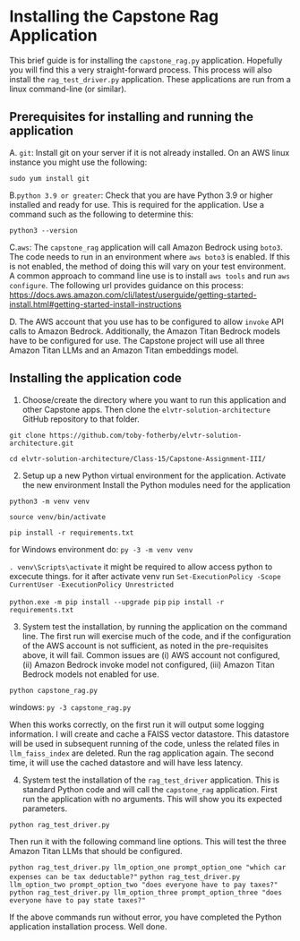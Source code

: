# Installing the Capstone Rag Application
This brief guide is for installing the `capstone_rag.py` application. 
Hopefully you will find this a very straight-forward process. 
This process will also install the `rag_test_driver.py` application.
These applications are run from a linux command-line (or similar).

## Prerequisites for installing and running the application

A. `git`: Install git on your server if it is not already installed. 
On an AWS linux instance you might use the following:

`sudo yum install git`

B.`python 3.9 or greater`: Check that you are have Python 3.9 or higher installed and ready for use. 
This is required for the application. Use a command such as the following to determine this:

`python3 --version`

C.`aws`: The `capstone_rag` application will call Amazon Bedrock using `boto3`. 
The code needs to run in an environment where `aws boto3` is enabled.
If this is not enabled, the method of doing this will vary on your test environment.
A common approach to command line use is to install `aws tools` and run `aws configure`. 
The following url provides guidance on this process: 
https://docs.aws.amazon.com/cli/latest/userguide/getting-started-install.html#getting-started-install-instructions

D. The AWS account that you use has to be configured to allow `invoke` API calls to Amazon Bedrock.
Additionally, the Amazon Titan Bedrock models have to be configured for use. 
The Capstone project will use all three Amazon Titan LLMs and an Amazon Titan embeddings model.

## Installing the application code
1. Choose/create the directory where you want to run this application and other Capstone apps.
Then clone the `elvtr-solution-architecture` GitHub repository to that folder.

`git clone https://github.com/toby-fotherby/elvtr-solution-architecture.git`

`cd elvtr-solution-architecture/Class-15/Capstone-Assignment-III/`

2. Setup up a new Python virtual environment for the application.
Activate the new environment
Install the Python modules need for the application

`python3 -m venv venv`

`source venv/bin/activate`

`pip install -r requirements.txt`

for Windows environment do:
`py -3 -m venv venv`

`. venv\Scripts\activate`
it might be required to allow access python to excecute things. for it after activate venv run
 `Set-ExecutionPolicy -Scope CurrentUser -ExecutionPolicy Unrestricted`

`python.exe -m pip install --upgrade pip`
`pip install -r requirements.txt`


3. System test the installation, by running the application on the command line. 
The first run will exercise much of the code, and if the configuration of the AWS account is not sufficient,
as noted in the pre-requisites above, it will fail. Common issues are (i) AWS account not configured, 
(ii) Amazon Bedrock invoke model not configured, (iii) Amazon Titan Bedrock models not enabled for use. 

`python capstone_rag.py`

windows: `py -3 capstone_rag.py`

When this works correctly, on the first run it will output some logging information.
I will create and cache a FAISS vector datastore. 
This datastore will be used in subsequent running of the code, unless the related files in `llm_faiss_index` are deleted.
Run the rag application again. The second time, it will use the cached datastore and will have less latency.

4. System test the installation of the `rag_test_driver` application. 
This is standard Python code and will call the `capstone_rag` application.
First run the application with no arguments. This will show you its expected parameters.

`python rag_test_driver.py`

Then run it with the following command line options. 
This will test the three Amazon Titan LLMs that should be configured.

`python rag_test_driver.py llm_option_one prompt_option_one "which car expenses can be tax deductable?"`
`python rag_test_driver.py llm_option_two prompt_option_two "does everyone have to pay taxes?"`
`python rag_test_driver.py llm_option_three prompt_option_three "does everyone have to pay state taxes?"`

If the above commands run without error, you have completed the Python application installation process.
Well done.

